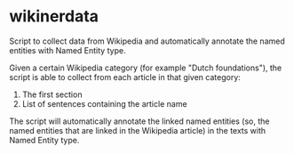 # wikinerdata
Script to collect data from Wikipedia and automatically annotate the named entities with Named Entity type. 

Given a certain Wikipedia category (for example "Dutch foundations"), the script is able to collect from each article in that given category:
1) The first section 
2) List of sentences containing the article name

The script will automatically annotate the linked named entities (so, the named entities that are linked in the Wikipedia article) in the texts with Named Entity type. 

